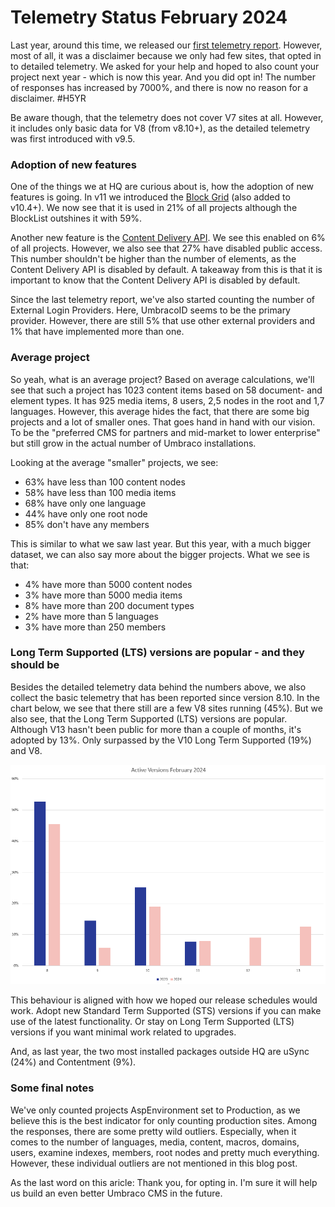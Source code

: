 # Telemetry Status February 2024

Last year, around this time, we released our [first telemetry report](https://umbraco.com/blog/how-umbraco-cms-is-used-telemetry-status-february-2023/). However, most of all, it was a disclaimer because we only had few sites, that opted in to detailed telemetry. We asked for your help and hoped to also count your project next year - which is now this year. And you did opt in! The number of responses has increased by 7000%, and there is now no reason for a disclaimer. #H5YR

Be aware though, that the telemetry does not cover V7 sites at all. However, it includes only basic data for V8 (from v8.10+), as the detailed telemetry was first introduced with v9.5.

### Adoption of new features
One of the things we at HQ are curious about is, how the adoption of new features is going. In v11 we introduced the [Block Grid](https://docs.umbraco.com/umbraco-cms/fundamentals/backoffice/property-editors/built-in-umbraco-property-editors/block-editor/block-grid-editor) (also added to v10.4+). We now see that it is used in 21% of all projects although the BlockList outshines it with 59%. 

Another new feature is the [Content Delivery API](https://docs.umbraco.com/umbraco-cms/reference/content-delivery-api). We see this enabled on 6% of all projects. However, we also see that 27% have disabled public access. This number shouldn't be higher than the number of elements, as the Content Delivery API is disabled by default. A takeaway from this is that it is important to know that the Content Delivery API is disabled by default.

Since the last telemetry report, we've also started counting the number of External Login Providers. Here, UmbracoID seems to be the primary provider. However, there are still 5% that use other external providers and 1% that have implemented more than one. 

### Average project
So yeah, what is an average project? Based on average calculations, we'll see that such a project has 1023 content items based on 58 document- and element types. It has 925 media items, 8 users, 2,5 nodes in the root and 1,7 languages. However, this average hides the fact, that there are some big projects and a lot of smaller ones. That goes hand in hand with our vision. To be the "preferred CMS for partners and mid-market to lower enterprise" but still grow in the actual number of Umbraco installations.
  
Looking at the average "smaller" projects, we see:
* 63% have less than 100 content nodes
* 58% have less than 100 media items
* 68% have only one language
* 44% have only one root node
* 85% don't have any members

This is similar to what we saw last year. But this year, with a much bigger dataset, we can also say more about the bigger projects. What we see is that:

* 4% have more than 5000 content nodes
* 3% have more than 5000 media items 
* 8% have more than 200 document types
* 2% have more than 5 languages
* 3% have more than 250 members

### Long Term Supported (LTS) versions are popular - and they should be
Besides the detailed telemetry data behind the numbers above, we also collect the basic telemetry that has been reported since version 8.10. In the chart below, we see that there still are a few V8 sites running (45%). But we also see, that the Long Term Supported (LTS) versions are popular. Although V13 hasn't been public for more than a couple of months, it's adopted by 13%. Only surpassed by the V10 Long Term Supported (19%) and V8.

![Active versions](../assets/active-versions-2024.png)

This behaviour is aligned with how we hoped our release schedules would work. Adopt new Standard Term Supported (STS) versions if you can make use of the latest functionality. Or stay on Long Term Supported (LTS) versions if you want minimal work related to upgrades. 

And, as last year, the two most installed packages outside HQ are uSync (24%) and Contentment (9%).

### Some final notes
We've only counted projects AspEnvironment set to Production, as we believe this is the best indicator for only counting production sites. Among the responses, there are some pretty wild outliers. Especially, when it comes to the number of languages, media, content, macros, domains, users, examine indexes, members, root nodes and pretty much everything. However, these individual outliers are not mentioned in this blog post.

As the last word on this aricle: Thank you, for opting in. I'm sure it will help us build an even better Umbraco CMS in the future.
